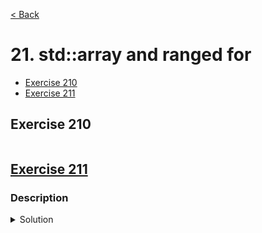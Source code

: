 [< Back](README.md)

# 21. std::array and ranged for

* [Exercise 210](#exercise-210)
* [Exercise 211](#exercise-211)

## Exercise 210

```cpp

```

## [Exercise 211][1]
### Description

<details>
   <summary>Solution</summary>

```cpp

```
</details>

[1]: 21_exercises.cpp
